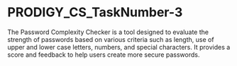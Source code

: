 # PRODIGY_CS_TaskNumber-3
The Password Complexity Checker is a tool designed to evaluate the strength of passwords based on various criteria such as length, use of upper and lower case letters, numbers, and special characters. It provides a score and feedback to help users create more secure passwords.
